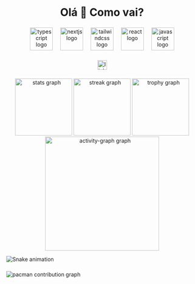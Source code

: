 <h1 align="center">Olá 👋 Como vai?</h1>

###

<div align="center">
  <img src="https://skillicons.dev/icons?i=ts" height="60" alt="typescript logo"  />
  <img width="12" />
  <img src="https://skillicons.dev/icons?i=nextjs" height="60" alt="nextjs logo"  />
  <img width="12" />
  <img src="https://skillicons.dev/icons?i=tailwind" height="60" alt="tailwindcss logo"  />
  <img width="12" />
  <img src="https://cdn.jsdelivr.net/gh/devicons/devicon/icons/react/react-original.svg" height="60" alt="react logo"  />
  <img width="12" />
  <img src="https://cdn.jsdelivr.net/gh/devicons/devicon/icons/javascript/javascript-original.svg" height="60" alt="javascript logo"  />
</div>

###

<div align="center">
  <a href="https://www.linkedin.com/in/jpsnwu/" target="_blank">
    <img src="https://img.shields.io/static/v1?message=LinkedIn&logo=linkedin&label=&color=0077B5&logoColor=white&labelColor=&style=for-the-badge" height="25" alt="linkedin logo"  />
  </a>
</div>

###


<div align="center">
  <img src="https://github-readme-stats.vercel.app/api?username=zecawuw&hide_title=false&hide_rank=false&show_icons=true&include_all_commits=true&count_private=true&disable_animations=false&theme=dracula&locale=en&hide_border=false&order=1" height="150" alt="stats graph"  />
  <img src="https://streak-stats.demolab.com?user=zecawuw&locale=en&mode=daily&theme=dracula&hide_border=false&border_radius=5&order=3" height="150" alt="streak graph"  />
  <img src="https://github-profile-trophy.vercel.app?username=zecawuw&theme=dracula&column=-1&row=1&margin-w=8&margin-h=8&no-bg=false&no-frame=false&order=4" height="150" alt="trophy graph"  />
  <img src="https://github-readme-activity-graph.vercel.app/graph?username=zecawuw&radius=16&theme=dracula&area=true&order=5" height="300" alt="activity-graph graph"  />
</div>

  ![Snake animation](https://github.com/zecawuw/rafaballerini/blob/output/github-contribution-grid-snake.svg)


###

<picture>
  <source media="(prefers-color-scheme: dark)" srcset="https://raw.githubusercontent.com/zecawuw/zecawuw/output/pacman-contribution-graph-dark.svg">
  <source media="(prefers-color-scheme: light)" srcset="https://raw.githubusercontent.com/zecawuw/zecawuw/output/pacman-contribution-graph.svg">
  <img alt="pacman contribution graph" src="https://raw.githubusercontent.com/zecawuw/zecawuw/output/pacman-contribution-graph.svg">
</picture>

###
